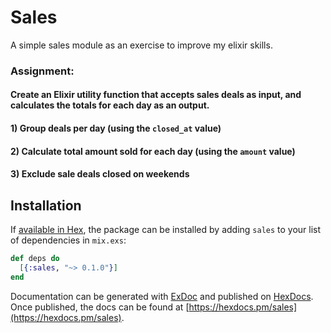 # Sales

A simple sales module as an exercise to improve my elixir skills.

### Assignment:

#### Create an Elixir utility function that accepts sales deals as input, and calculates the totals for each day as an output.

#### 1) Group deals per day (using the `closed_at` value) 
#### 2) Calculate total amount sold for each day (using the `amount` value) 
#### 3) Exclude sale deals closed on weekends

## Installation

If [available in Hex](https://hex.pm/docs/publish), the package can be installed
by adding `sales` to your list of dependencies in `mix.exs`:

```elixir
def deps do
  [{:sales, "~> 0.1.0"}]
end
```

Documentation can be generated with [ExDoc](https://github.com/elixir-lang/ex_doc)
and published on [HexDocs](https://hexdocs.pm). Once published, the docs can
be found at [https://hexdocs.pm/sales](https://hexdocs.pm/sales).

